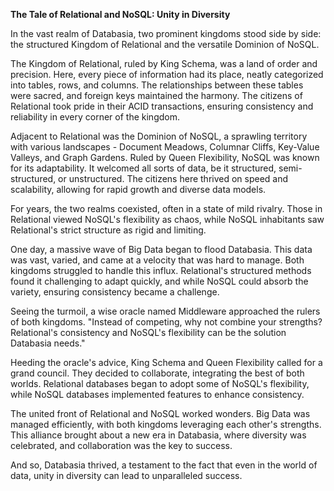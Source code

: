 **The Tale of Relational and NoSQL: Unity in Diversity**

In the vast realm of Databasia, two prominent kingdoms stood side by side: the structured Kingdom of Relational and the versatile Dominion of NoSQL.

The Kingdom of Relational, ruled by King Schema, was a land of order and precision. Here, every piece of information had its place, neatly categorized into tables, rows, and columns. The relationships between these tables were sacred, and foreign keys maintained the harmony. The citizens of Relational took pride in their ACID transactions, ensuring consistency and reliability in every corner of the kingdom.

Adjacent to Relational was the Dominion of NoSQL, a sprawling territory with various landscapes - Document Meadows, Columnar Cliffs, Key-Value Valleys, and Graph Gardens. Ruled by Queen Flexibility, NoSQL was known for its adaptability. It welcomed all sorts of data, be it structured, semi-structured, or unstructured. The citizens here thrived on speed and scalability, allowing for rapid growth and diverse data models.

For years, the two realms coexisted, often in a state of mild rivalry. Those in Relational viewed NoSQL's flexibility as chaos, while NoSQL inhabitants saw Relational's strict structure as rigid and limiting.

One day, a massive wave of Big Data began to flood Databasia. This data was vast, varied, and came at a velocity that was hard to manage. Both kingdoms struggled to handle this influx. Relational's structured methods found it challenging to adapt quickly, and while NoSQL could absorb the variety, ensuring consistency became a challenge.

Seeing the turmoil, a wise oracle named Middleware approached the rulers of both kingdoms. "Instead of competing, why not combine your strengths? Relational's consistency and NoSQL's flexibility can be the solution Databasia needs."

Heeding the oracle's advice, King Schema and Queen Flexibility called for a grand council. They decided to collaborate, integrating the best of both worlds. Relational databases began to adopt some of NoSQL's flexibility, while NoSQL databases implemented features to enhance consistency.

The united front of Relational and NoSQL worked wonders. Big Data was managed efficiently, with both kingdoms leveraging each other's strengths. This alliance brought about a new era in Databasia, where diversity was celebrated, and collaboration was the key to success.

And so, Databasia thrived, a testament to the fact that even in the world of data, unity in diversity can lead to unparalleled success.